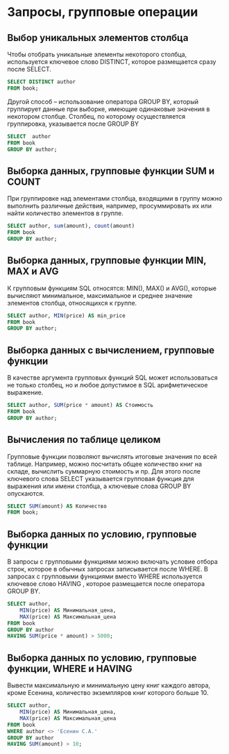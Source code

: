 # Запросы, групповые операции

## Выбор уникальных элементов столбца


Чтобы отобрать уникальные элементы некоторого столбца,
используется ключевое слово DISTINCT,
которое размещается сразу после SELECT.        

```sql
SELECT DISTINCT author
FROM book;
```

Другой способ – использование оператора GROUP BY,
который группирует данные при выборке,
имеющие одинаковые значения в некотором столбце.
Столбец, по которому осуществляется группировка,
указывается после GROUP BY 

```sql
SELECT  author
FROM book
GROUP BY author;
```
## Выборка данных, групповые функции SUM и COUNT

При группировке над элементами столбца,
входящими в группу можно выполнить различные действия,
например, просуммировать их или найти количество элементов в группе.

```sql
SELECT author, sum(amount), count(amount)
FROM book
GROUP BY author;
```
## Выборка данных, групповые функции MIN, MAX и AVG

К групповым функциям SQL относятся: MIN(), MAX() и AVG(),
которые вычисляют минимальное, максимальное и среднее значение элементов столбца,
относящихся к группе.

```sql
SELECT author, MIN(price) AS min_price
FROM book
GROUP BY author;
```

## Выборка данных c вычислением, групповые функции

В качестве аргумента групповых функций  SQL может использоваться не только столбец,
но и любое допустимое в SQL арифметическое выражение.

```sql
SELECT author, SUM(price * amount) AS Стоимость
FROM book
GROUP BY author;    
```

## Вычисления по таблице целиком

Групповые функции позволяют вычислять итоговые значения по всей таблице.
Например, можно посчитать общее количество книг на складе,
вычислить суммарную стоимость и пр.
Для этого после ключевого слова SELECT указывается групповая функция
для выражения или имени столбца, а ключевые слова GROUP BY опускаются.

```sql
SELECT SUM(amount) AS Количество
FROM book;
```
## Выборка данных по условию, групповые функции

В запросы с групповыми функциями можно включать условие отбора строк,
которое в обычных запросах записывается после WHERE.
В запросах с групповыми функциями вместо WHERE используется ключевое слово HAVING ,
которое размещается после оператора GROUP BY.

```sql
SELECT author,
    MIN(price) AS Минимальная_цена, 
    MAX(price) AS Максимальная_цена
FROM book
GROUP BY author
HAVING SUM(price * amount) > 5000; 
```

## Выборка данных по условию, групповые функции, WHERE и HAVING

Вывести максимальную и минимальную цену книг каждого автора,
кроме Есенина, количество экземпляров книг которого больше 10. 

```sql
SELECT author,
    MIN(price) AS Минимальная_цена,
    MAX(price) AS Максимальная_цена
FROM book
WHERE author <> 'Есенин С.А.'
GROUP BY author
HAVING SUM(amount) > 10;
```

